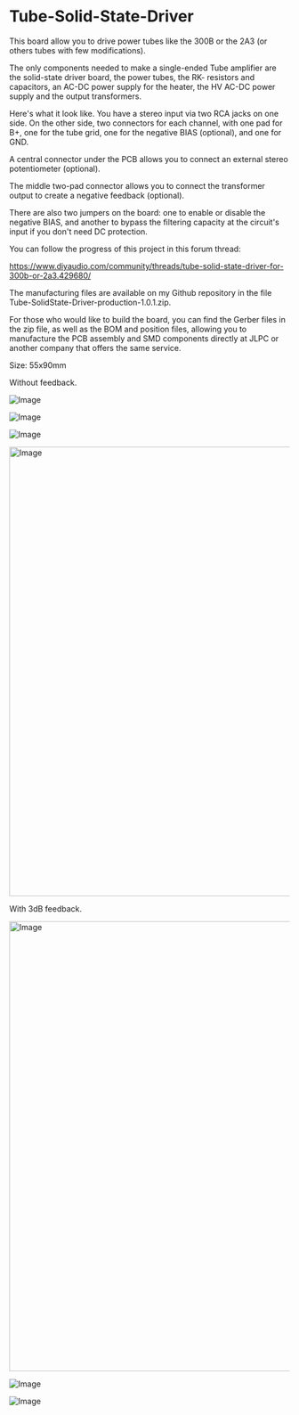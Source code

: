 # Tube-Solid-State-Driver

This board allow you to drive power tubes like the 300B or the 2A3 (or others tubes with few modifications).

The only components needed to make a single-ended Tube amplifier are the solid-state driver board, the power tubes, the RK- resistors and capacitors, an AC-DC power supply for the heater, the HV AC-DC power supply and the output transformers.

Here's what it look like. You have a stereo input via two RCA jacks on one side. On the other side, two connectors for each channel, with one pad for B+, one for the tube grid, one for the negative BIAS (optional), and one for GND.

A central connector under the PCB allows you to connect an external stereo potentiometer (optional).

The middle two-pad connector allows you to connect the transformer output to create a negative feedback (optional).

There are also two jumpers on the board: one to enable or disable the negative BIAS, and another to bypass the filtering capacity at the circuit's input if you don't need DC protection.

You can follow the progress of this project in this forum thread:

https://www.diyaudio.com/community/threads/tube-solid-state-driver-for-300b-or-2a3.429680/

The manufacturing files are available on my Github repository in the file Tube-SolidState-Driver-production-1.0.1.zip.

For those who would like to build the board, you can find the Gerber files in the zip file, as well as the BOM and position files, allowing you to manufacture the PCB assembly and SMD components directly at JLPC or another company that offers the same service.

Size: 55x90mm

Without feedback.

![Image](https://github.com/user-attachments/assets/ea91c132-5fee-4df3-b8e2-8a4b6cfcae04)

![Image](https://github.com/user-attachments/assets/e4c2428d-7867-4c56-b3ee-a5320dc03384)

![Image](https://github.com/user-attachments/assets/5fbf3036-982b-4244-bb89-179814beb848)

<img width="1280" height="807" alt="Image" src="https://github.com/user-attachments/assets/0b68d158-fd54-4c99-aa56-f527ae1286b3" />

With 3dB feedback.

<img width="1276" height="808" alt="Image" src="https://github.com/user-attachments/assets/6a5d12b3-b147-4f75-a89f-2c4c7bca51c3" />

![Image](https://github.com/user-attachments/assets/930b7d53-a633-4f03-b4ef-f5825c7f4ad7)

![Image](https://github.com/user-attachments/assets/3cb0daa6-65fe-498c-9dc5-2eb9e9a2228d)
